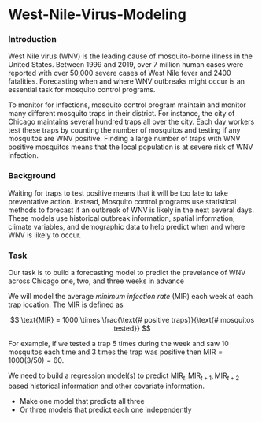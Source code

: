 # West-Nile-Virus-Modeling

### __Introduction__

West Nile virus (WNV) is the leading cause of mosquito-borne illness in the United States. Between 1999 and 2019, over 7 million human cases were reported with over 50,000 severe cases of West Nile fever and 2400 fatalities. Forecasting when and where WNV outbreaks might occur is an essential task for mosquito control programs.

To monitor for infections, mosquito control program maintain and monitor many different mosquito traps in their district. For instance, the city of Chicago maintains several hundred traps all over the city. Each day workers test these traps by counting the number of mosquitos and testing if any mosquitos are WNV positive. Finding a large number of traps with WNV positive mosquitos means that the local population is at severe risk of WNV infection.

### __Background__

Waiting for traps to test positive means that it will be too late to take preventative action. Instead, Mosquito control programs use statistical methods to forecast if an outbreak of WNV is likely in the next several days. These models use historical outbreak information, spatial information, climate variables, and demographic data to help predict when and where WNV is likely to occur. 


### __Task__

Our task is to build a forecasting model to predict the prevelance of WNV across Chicago one, two, and three weeks in advance

We will model the average _minimum infection rate_ (MIR) each week at each trap location. The MIR is defined as


$$
\text{MIR} = 1000 \times \frac{\text{# positive traps}}{\text{# mosquitos tested}}
$$


For example, if we tested a trap 5 times during the week and saw 10 mosquitos each time and 3 times the trap was positive then $\text{MIR} = 1000 (3/50) = 60$.

We need to build a regression model(s) to predict $\text{MIR}_t, \text{MIR}_{t+1}, \text{MIR}_{t+2}$ based historical information and other covariate information. 
 - Make one model that predicts all three
 - Or three models that predict each one independently
